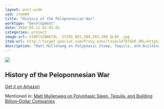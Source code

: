 ```yaml
---
layout: post-wide
uid: item94
title: "History of the Peloponnesian War"
worktype: "Development"
date: 2016-03-11 01:01:01
categories: project
image-url: 510Rl%2BAK7dL._SY291_BO1,204,203,200_QL40_.jpg
item-url: http://target.georiot.com/Proxy.ashx?tsid=14707&GR_URL=http%3A%2F%2Fwww.amazon.com%2FHistory-Peloponnesian-War-Thucydides%2Fdp%2F0140440399%2F
description: "Matt Mullenweg on Polyphasic Sleep, Tequila, and Building Billion-Dollar Companies"
---
```

<a href="http://target.georiot.com/Proxy.ashx?tsid=14707&GR_URL=http%3A%2F%2Fwww.amazon.com%2FHistory-Peloponnesian-War-Thucydides%2Fdp%2F0140440399%2F" target="blank"><img src="../../../../img/thumbs/510Rl%2BAK7dL._SY291_BO1,204,203,200_QL40_.jpg" class="prod-img"></a>
<h2>History of the Peloponnesian War</h2>
<p><a href="http://target.georiot.com/Proxy.ashx?tsid=14707&GR_URL=http%3A%2F%2Fwww.amazon.com%2FHistory-Peloponnesian-War-Thucydides%2Fdp%2F0140440399%2F" target="blank">Get it on Amazon</a><p>
<p>Mentioned in: <a href="http://fourhourworkweek.com/2015/02/09/matt-mullenweg/comment-page-3/" target="blank">Matt Mullenweg on Polyphasic Sleep, Tequila, and Building Billion-Dollar Companies</a></p>
